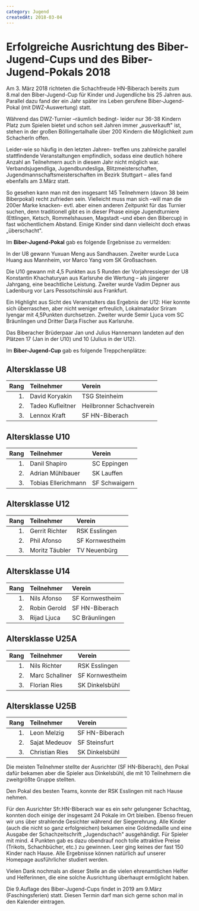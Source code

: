 ```yaml
---
category: Jugend
createdAt: 2018-03-04
---
```


# Erfolgreiche Ausrichtung des Biber-Jugend-Cups und des Biber-Jugend-Pokals 2018

Am 3. März 2018 richteten die Schachfreude HN-Biberach bereits zum 8.mal den Biber-Jugend-Cup für Kinder und Jugendliche bis 25 Jahren aus. Parallel dazu fand der ein Jahr später ins Leben gerufene Biber-Jugend-Pokal (mit DWZ-Auswertung) statt.

Während das DWZ-Turnier –räumlich bedingt- leider nur 36-38 Kindern Platz zum Spielen bietet und schon seit Jahren immer „ausverkauft" ist, stehen in der großen Böllingertalhalle über 200 Kindern die Möglichkeit zum Schacherln offen.

Leider-wie so häufig in den letzten Jahren- treffen uns zahlreiche parallel stattfindende Veranstaltungen empfindlich, sodass eine deutlich höhere Anzahl an Teilnehmern auch in diesem Jahr nicht möglich war. Verbandsjugendliga, Jugendbundesliga, Blitzmeisterschaften, Jugendmannschaftsmeisterschaften im Bezirk Stuttgart – alles fand ebenfalls am 3.März statt.

So gesehen kann man mit den insgesamt 145 Teilnehmern (davon 38 beim Biberpokal) recht zufrieden sein. Vielleicht muss man sich –will man die 200er Marke knacken- evtl. aber einen anderen Zeitpunkt für das Turnier suchen, denn traditionell gibt es in dieser Phase einige Jugendturniere (Ettlingen, Ketsch, Rommelshausen, Magstadt –und eben den Bibercup) in fast wöchentlichem Abstand. Einige Kinder sind dann vielleicht doch etwas „überschacht".

Im **Biber-Jugend-Pokal** gab es folgende Ergebnisse zu vermelden:

In der U8 gewann Yuxuan Meng aus Sandhausen. Zweiter wurde Luca Huang aus Mannheim, vor Marco Yang vom SK Großsachsen.

Die U10 gewann mit 4,5 Punkten aus 5 Runden der Vorjahressieger der U8 Konstantin Khachaturyan aus Karlsruhe die Wertung – als jüngerer Jahrgang, eine beachtliche Leistung.
Zweiter wurde Vadim Depner aus Ladenburg vor Lars Pessotschinski aus Frankfurt.

Ein Highlight aus Sicht des Veranstalters das Ergebnis der U12: Hier konnte sich überraschen, aber nicht weniger erfreulich, Lokalmatador Sriram Iyengar mit 4,5Punkten durchsetzen.
Zweiter wurde Semir Ljuca vom SC Bräunlingen und Dritter Darja Fischer aus Karlsruhe.

Das Biberacher Brüderpaar Jan und Julius Hannemann landeten auf den Plätzen 17 (Jan in der U10) und 10 (Julius in der U12).

Im **Biber-Jugend-Cup** gab es folgende Treppchenplätze:

## Altersklasse U8

| Rang | Teilnehmer       | Verein                   |
| ---: | :--------------- | :----------------------- |
|   1. | David Koryakin   | TSG Steinheim            |
|   2. | Tadeo Kufleitner | Heilbronner Schachverein |
|   3. | Lennox Kraft     | SF HN-Biberach           |

## Altersklasse U10

| Rang | Teilnehmer          | Verein        |
| ---: | :------------------ | :------------ |
|   1. | Danil Shapiro       | SC Eppingen   |
|   2. | Adrian Mühlbauer    | SK Lauffen    |
|   3. | Tobias Ellerichmann | SF Schwaigern |

## Altersklasse U12

| Rang | Teilnehmer     | Verein          |
| ---: | :------------- | :-------------- |
|   1. | Gerrit Richter | RSK Esslingen   |
|   2. | Phil Afonso    | SF Kornwestheim |
|   3. | Moritz Täubler | TV Neuenbürg    |

## Altersklasse U14

| Rang | Teilnehmer   | Verein          |
| ---: | :----------- | :-------------- |
|   1. | Nils Afonso  | SF Kornwestheim |
|   2. | Robin Gerold | SF HN-Biberach  |
|   3. | Rijad Ljuca  | SC Bräunlingen  |

## Altersklasse U25A

| Rang | Teilnehmer     | Verein          |
| ---: | :------------- | :-------------- |
|   1. | Nils Richter   | RSK Esslingen   |
|   2. | Marc Schallner | SF Kornwestheim |
|   3. | Florian Ries   | SK Dinkelsbühl  |

## Altersklasse U25B

| Rang | Teilnehmer     | Verein         |
| ---: | :------------- | :------------- |
|   1. | Leon Melzig    | SF HN-Biberach |
|   2. | Sajat Medeuov  | SF Steinsfurt  |
|   3. | Christian Ries | SK Dinkelsbühl |

Die meisten Teilnehmer stellte der Ausrichter (SF HN-Biberach), den Pokal dafür bekamen aber die Spieler aus Dinkelsbühl, die mit 10 Teilnehmern die zweitgrößte Gruppe stellten.

Den Pokal des besten Teams, konnte der RSK Esslingen mit nach Hause nehmen.

Für den Ausrichter Sfr.HN-Biberach war es ein sehr gelungener Schachtag, konnten doch einige der insgesamt 24 Pokale im Ort bleiben. Ebenso freuen wir uns über strahlende Gesichter während der Siegerehrung. Alle Kinder (auch die nicht so ganz erfolgreichen) bekamen eine Goldmedaille und eine Ausgabe der Schachzeitschrift „Jugendschach" ausgehändigt. Für Spieler mit mind. 4 Punkten gab es dazu obendrauf noch tolle attraktive Preise (Trikots, Schachbücher, etc.) zu gewinnen. Leer ging keines der fast 150 Kinder nach Hause. Alle Ergebnisse können natürlich auf unserer Homepage ausführlicher studiert werden.

Vielen Dank nochmals an dieser Stelle an die vielen ehrenamtlichen Helfer und Helferinnen, die eine solche Ausrichtung überhaupt ermöglicht haben.

Die 9.Auflage des Biber-Jugend-Cups findet in 2019 am 9.März (Faschingsferien) statt. Diesen Termin darf man sich gerne schon mal in den Kalender eintragen.
